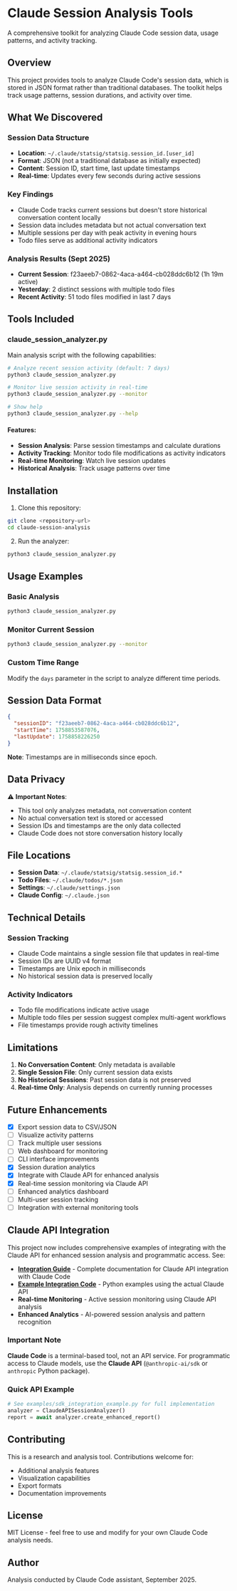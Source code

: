 # Claude Session Analysis Tools

A comprehensive toolkit for analyzing Claude Code session data, usage patterns, and activity tracking.

## Overview

This project provides tools to analyze Claude Code's session data, which is stored in JSON format rather than traditional databases. The toolkit helps track usage patterns, session durations, and activity over time.

## What We Discovered

### Session Data Structure
- **Location**: `~/.claude/statsig/statsig.session_id.[user_id]`
- **Format**: JSON (not a traditional database as initially expected)
- **Content**: Session ID, start time, last update timestamps
- **Real-time**: Updates every few seconds during active sessions

### Key Findings
- Claude Code tracks current sessions but doesn't store historical conversation content locally
- Session data includes metadata but not actual conversation text
- Multiple sessions per day with peak activity in evening hours
- Todo files serve as additional activity indicators

### Analysis Results (Sept 2025)
- **Current Session**: f23aeeb7-0862-4aca-a464-cb028ddc6b12 (1h 19m active)
- **Yesterday**: 2 distinct sessions with multiple todo files
- **Recent Activity**: 51 todo files modified in last 7 days

## Tools Included

### claude_session_analyzer.py
Main analysis script with the following capabilities:

```bash
# Analyze recent session activity (default: 7 days)
python3 claude_session_analyzer.py

# Monitor live session activity in real-time
python3 claude_session_analyzer.py --monitor

# Show help
python3 claude_session_analyzer.py --help
```

#### Features:
- **Session Analysis**: Parse session timestamps and calculate durations
- **Activity Tracking**: Monitor todo file modifications as activity indicators
- **Real-time Monitoring**: Watch live session updates
- **Historical Analysis**: Track usage patterns over time

## Installation

1. Clone this repository:
```bash
git clone <repository-url>
cd claude-session-analysis
```

2. Run the analyzer:
```bash
python3 claude_session_analyzer.py
```

## Usage Examples

### Basic Analysis
```bash
python3 claude_session_analyzer.py
```

### Monitor Current Session
```bash
python3 claude_session_analyzer.py --monitor
```

### Custom Time Range
Modify the `days` parameter in the script to analyze different time periods.

## Session Data Format

```json
{
  "sessionID": "f23aeeb7-0862-4aca-a464-cb028ddc6b12",
  "startTime": 1758853587076,
  "lastUpdate": 1758858226250
}
```

**Note**: Timestamps are in milliseconds since epoch.

## Data Privacy

⚠️ **Important Notes**:
- This tool only analyzes metadata, not conversation content
- No actual conversation text is stored or accessed
- Session IDs and timestamps are the only data collected
- Claude Code does not store conversation history locally

## File Locations

- **Session Data**: `~/.claude/statsig/statsig.session_id.*`
- **Todo Files**: `~/.claude/todos/*.json`
- **Settings**: `~/.claude/settings.json`
- **Claude Config**: `~/.claude.json`

## Technical Details

### Session Tracking
- Claude Code maintains a single session file that updates in real-time
- Session IDs are UUID v4 format
- Timestamps are Unix epoch in milliseconds
- No historical session data is preserved locally

### Activity Indicators
- Todo file modifications indicate active usage
- Multiple todo files per session suggest complex multi-agent workflows
- File timestamps provide rough activity timelines

## Limitations

1. **No Conversation Content**: Only metadata is available
2. **Single Session File**: Only current session data exists
3. **No Historical Sessions**: Past session data is not preserved
4. **Real-time Only**: Analysis depends on currently running processes

## Future Enhancements

- [x] Export session data to CSV/JSON
- [ ] Visualize activity patterns
- [ ] Track multiple user sessions
- [ ] Web dashboard for monitoring
- [ ] CLI interface improvements
- [x] Session duration analytics
- [x] Integrate with Claude API for enhanced analysis
- [x] Real-time session monitoring via Claude API
- [ ] Enhanced analytics dashboard
- [ ] Multi-user session tracking
- [ ] Integration with external monitoring tools

## Claude API Integration

This project now includes comprehensive examples of integrating with the Claude API for enhanced session analysis and programmatic access. See:

- **[Integration Guide](SDK_INTEGRATION.md)** - Complete documentation for Claude API integration with Claude Code
- **[Example Integration Code](examples/sdk_integration_example.py)** - Python examples using the actual Claude API
- **Real-time Monitoring** - Active session monitoring using Claude API analysis
- **Enhanced Analytics** - AI-powered session analysis and pattern recognition

### Important Note
**Claude Code** is a terminal-based tool, not an API service. For programmatic access to Claude models, use the **Claude API** (`@anthropic-ai/sdk` or `anthropic` Python package).

### Quick API Example
```python
# See examples/sdk_integration_example.py for full implementation
analyzer = ClaudeAPISessionAnalyzer()
report = await analyzer.create_enhanced_report()
```

## Contributing

This is a research and analysis tool. Contributions welcome for:
- Additional analysis features
- Visualization capabilities
- Export formats
- Documentation improvements

## License

MIT License - feel free to use and modify for your own Claude Code analysis needs.

## Author

Analysis conducted by Claude Code assistant, September 2025.